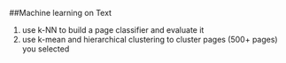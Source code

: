 ##Machine learning on Text
1. use k-NN to build a page classifier and evaluate it 
2. use k-mean and hierarchical clustering to cluster pages (500+ pages) you selected
